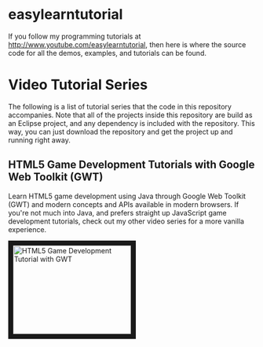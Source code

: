 easylearntutorial
=================

If you follow my programming tutorials at http://www.youtube.com/easylearntutorial, then here is where the source code for all the demos, examples, and tutorials can be found.


Video Tutorial Series
=====================

The following is a list of tutorial series that the code in this repository accompanies. Note that all of the projects inside this repository are build as an Eclipse project, and any dependency is included with the repository. This way, you can just download the repository and get the project up and running right away.


HTML5 Game Development Tutorials with Google Web Toolkit (GWT)
--------------------------------------------------------------

Learn HTML5 game development using Java through Google Web Toolkit (GWT) and modern concepts and APIs available in modern browsers. If you're not much into Java, and prefers straight up JavaScript game development tutorials, check out my other video series for a more vanilla experience.

<a href="http://www.youtube.com/watch?v=PvQUS1zP6GQ" target="_blank">
<img src="http://img.youtube.com/vi/PvQUS1zP6GQ/0.jpg" alt="HTML5 Game Development Tutorial with GWT"  width="240" height="180" border="10" />
</a>

